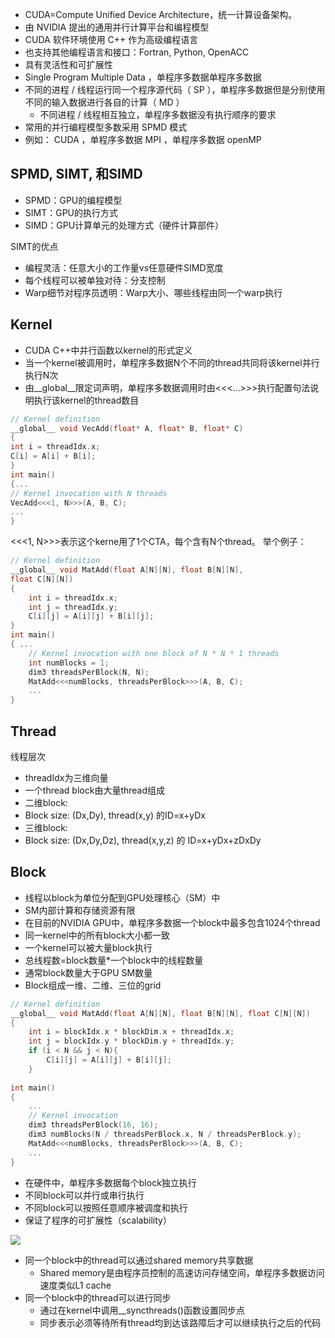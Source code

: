 - CUDA=Compute Unified Device Architecture，统一计算设备架构。
- 由 NVIDIA 提出的通用并行计算平台和编程模型 
- CUDA 软件环境使用 C++ 作为高级编程语言
- 也支持其他编程语言和接口：Fortran, Python, OpenACC
- 具有灵活性和可扩展性
- Single Program Multiple Data ，单程序多数据单程序多数据
- 不同的进程 / 线程运行同一个程序源代码（ SP ），单程序多数据但是分别使用不同的输入数据进行各自的计算（ MD ）
	- 不同进程 / 线程相互独立，单程序多数据没有执行顺序的要求
- 常用的并行编程模型多数采用 SPMD 模式
- 例如： CUDA ，单程序多数据 MPI ，单程序多数据 openMP


## SPMD, SIMT, 和SIMD
- SPMD：GPU的编程模型
- SIMT：GPU的执行方式
- SIMD：GPU计算单元的处理方式（硬件计算部件）

SIMT的优点
- 编程灵活：任意大小的工作量vs任意硬件SIMD宽度
- 每个线程可以被单独对待：分支控制
- Warp细节对程序员透明：Warp大小、哪些线程由同一个warp执行

## Kernel
- CUDA C++中并行函数以kernel的形式定义
- 当一个kernel被调用时，单程序多数据N个不同的thread共同将该kernel并行执行N次
- 由__global__限定词声明，单程序多数据调用时由<<<...>>>执行配置句法说明执行该kernel的thread数目
```C
// Kernel definition
__global__ void VecAdd(float* A, float* B, float* C)
{
int i = threadIdx.x;
C[i] = A[i] + B[i];
}
int main()
{...
// Kernel invocation with N threads
VecAdd<<<1, N>>>(A, B, C);
...
}
```

<<<1, N>>>表示这个kerne用了1个CTA，每个含有N个thread。
举个例子：
```C
// Kernel definition
__global__ void MatAdd(float A[N][N], float B[N][N],
float C[N][N])
{ 
	int i = threadIdx.x;
	int j = threadIdx.y;
	C[i][j] = A[i][j] + B[i][j];
}
int main()
{ ...
	// Kernel invocation with one block of N * N * 1 threads
	int numBlocks = 1;
	dim3 threadsPerBlock(N, N);
	MatAdd<<<numBlocks, threadsPerBlock>>>(A, B, C);
	...
}
```

## Thread
线程层次
- threadIdx为三维向量
- 一个thread block由大量thread组成
- 二维block:
- Block size: (Dx,Dy), thread(x,y) 的ID=x+yDx
- 三维block:
- Block size: (Dx,Dy,Dz), thread(x,y,z) 的
ID=x+yDx+zDxDy

## Block
- 线程以block为单位分配到GPU处理核心（SM）中
- SM内部计算和存储资源有限
- 在目前的NVIDIA GPU中，单程序多数据一个block中最多包含1024个thread
- 同一kernel中的所有block大小都一致
- 一个kernel可以被大量block执行
- 总线程数=block数量\*一个block中的线程数量
- 通常block数量大于GPU SM数量
- Block组成一维、二维、三位的grid
```C
// Kernel definition
__global__ void MatAdd(float A[N][N], float B[N][N], float C[N][N])
{
	int i = blockIdx.x * blockDim.x + threadIdx.x;
	int j = blockIdx.y * blockDim.y + threadIdx.y;
	if (i < N && j < N){
		C[i][j] = A[i][j] + B[i][j];
	}
	
int main()
{
	...
	// Kernel invocation
	dim3 threadsPerBlock(16, 16);
	dim3 numBlocks(N / threadsPerBlock.x, N / threadsPerBlock.y);
	MatAdd<<<numBlocks, threadsPerBlock>>>(A, B, C);
	...
}
```

- 在硬件中，单程序多数据每个block独立执行
- 不同block可以并行或串行执行
- 不同block可以按照任意顺序被调度和执行
- 保证了程序的可扩展性（scalability）

![](https://zjpimage.oss-cn-qingdao.aliyuncs.com/block%20execute%20in%20SM.png)

- 同一个block中的thread可以通过shared memory共享数据
	- Shared memory是由程序员控制的高速访问存储空间，单程序多数据访问速度类似L1 cache
- 同一个block中的thread可以进行同步
	- 通过在kernel中调用__syncthreads()函数设置同步点
	- 同步表示必须等待所有thread均到达该路障后才可以继续执行之后的代码